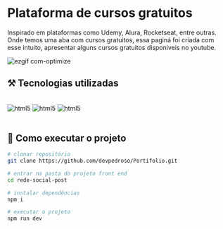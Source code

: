 # Plataforma de cursos gratuitos

Inspirado em plataformas como Udemy, Alura, Rocketseat, entre outras. Onde temos uma aba com cursos gratuitos, essa paginá foi criada com esse intuito, apresentar alguns cursos gratuitos disponiveis no youtube.

![ezgif com-optimize](https://github.com/devpedroso/Portifolio/assets/47677411/dd03df04-e6e6-4190-b3c2-00000cb54e59)

## ⚒️ Tecnologias utilizadas
<div style="display: inline_block"><br/>
  <img align="center" alt="html5" src="https://img.shields.io/badge/HTML5-E34F26?style=for-the-badge&logo=html5&logoColor=white" />
  <img align="center" alt="html5" src="https://img.shields.io/badge/CSS3-1572B6?style=for-the-badge&logo=css3&logoColor=white" />
  <img align="center" alt="html5" src="https://img.shields.io/badge/JavaScript-F7DF1E?style=for-the-badge&logo=javascript&logoColor=black" />
</div><br />

## 🚀 Como executar o projeto
```bash
# clonar repositório
git clone https://github.com/devpedroso/Portifolio.git

# entrar na pasta do projeto front end
cd rede-social-post

# instalar dependências
npm i

# executar o projeto
npm run dev
```